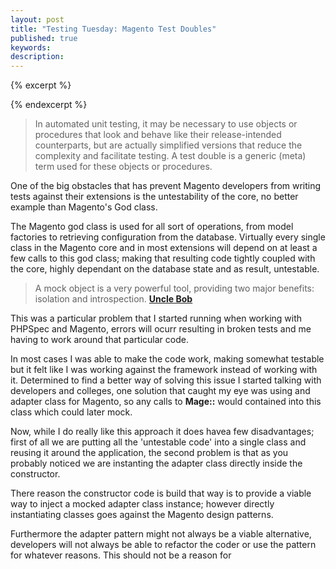 ```yaml
---
layout: post
title: "Testing Tuesday: Magento Test Doubles"
published: true
keywords:
description:
---
```


{% excerpt %}

{% endexcerpt %}

> In automated unit testing, it may be necessary to use objects or procedures
> that look and behave like their release-intended counterparts, but are
> actually simplified versions that reduce the complexity and facilitate
> testing. A test double is a generic (meta) term used for these objects or
> procedures.

One of the big obstacles that has prevent Magento developers from writing tests
against their extensions is the untestability of the core, no better example
than Magento's God class.

The Magento god class is used for all sort of operations, from model factories
to retrieving configuration from the database. Virtually every single class in
the Magento core and in most extensions will depend on at least a few calls to
this god class; making that resulting code tightly coupled with the core,
highly dependant on the database state and as result, untestable.

> A mock object is a very powerful tool, providing two major benefits:
> isolation and introspection. [**Uncle
> Bob**](http://blog.8thlight.com/uncle-bob/2014/05/10/WhenToMock.html)

This was a particular problem that I started running when working with PHPSpec
and Magento, errors will ocurr resulting in broken tests and me having to work
around that particular code.

In most cases I was able to make the code work, making somewhat testable but it
felt like I was working against the framework instead of working with it.
Determined to find a better way of solving this issue I started talking with
developers and colleges, one solution that caught my eye was using and adapter
class for Magento, so any calls to **Mage::** would contained into this class
which could later mock.

Now, while I do really like this approach it does havea few disadvantages;
first of all we are putting all the 'untestable code' into a single class and
reusing it around the application, the second problem is that as you probably
noticed we are instanting the adapter class directly inside the constructor.

There reason the constructor code is build that way is to provide a viable way
to inject a mocked adapter class instance; however directly instantiating
classes goes against the Magento design patterns.

Furthermore the adapter pattern might not always be a viable alternative,
developers will not always be able to refactor the coder or use the pattern for
whatever reasons. This should not be a reason for 


<!-- Insert Quotation -->

